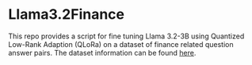 # Llama3.2Finance

This repo provides a script for fine tuning Llama 3.2-3B using Quantized Low-Rank Adaption (QLoRa) on a dataset of finance related question answer pairs. The dataset information can be found [here](https://huggingface.co/datasets/gbharti/wealth-alpaca_lora).
